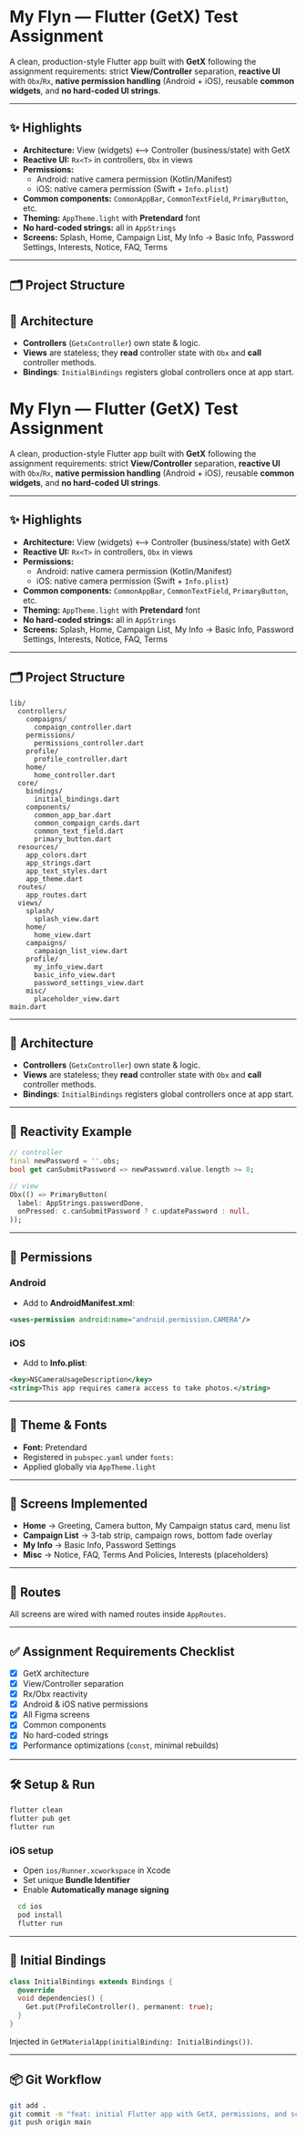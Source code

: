# My Flyn — Flutter (GetX) Test Assignment

A clean, production-style Flutter app built with **GetX** following the assignment requirements: strict **View/Controller** separation, **reactive UI** with `Obx`/`Rx`, **native permission handling** (Android + iOS), reusable **common widgets**, and **no hard-coded UI strings**.

---

## ✨ Highlights

- **Architecture:** View (widgets) ⟷ Controller (business/state) with GetX
- **Reactive UI:** `Rx<T>` in controllers, `Obx` in views
- **Permissions:**  
  - Android: native camera permission (Kotlin/Manifest)  
  - iOS: native camera permission (Swift + `Info.plist`)
- **Common components:** `CommonAppBar`, `CommonTextField`, `PrimaryButton`, etc.
- **Theming:** `AppTheme.light` with **Pretendard** font
- **No hard-coded strings:** all in `AppStrings`
- **Screens:** Splash, Home, Campaign List, My Info → Basic Info, Password Settings, Interests, Notice, FAQ, Terms

---

## 🗂️ Project Structure


## 🧱 Architecture

- **Controllers** (`GetxController`) own state & logic.  
- **Views** are stateless; they **read** controller state with `Obx` and **call** controller methods.  
- **Bindings**: `InitialBindings` registers global controllers once at app start.



# My Flyn — Flutter (GetX) Test Assignment

A clean, production-style Flutter app built with **GetX** following the assignment requirements: strict **View/Controller** separation, **reactive UI** with `Obx`/`Rx`, **native permission handling** (Android + iOS), reusable **common widgets**, and **no hard-coded UI strings**.

---

## ✨ Highlights

- **Architecture:** View (widgets) ⟷ Controller (business/state) with GetX
- **Reactive UI:** `Rx<T>` in controllers, `Obx` in views
- **Permissions:**  
  - Android: native camera permission (Kotlin/Manifest)  
  - iOS: native camera permission (Swift + `Info.plist`)
- **Common components:** `CommonAppBar`, `CommonTextField`, `PrimaryButton`, etc.
- **Theming:** `AppTheme.light` with **Pretendard** font
- **No hard-coded strings:** all in `AppStrings`
- **Screens:** Splash, Home, Campaign List, My Info → Basic Info, Password Settings, Interests, Notice, FAQ, Terms

---

## 🗂️ Project Structure

```
lib/
  controllers/
    compaigns/
      compaign_controller.dart
    permissions/
      permissions_controller.dart
    profile/
      profile_controller.dart
    home/
      home_controller.dart
  core/
    bindings/
      initial_bindings.dart
    components/
      common_app_bar.dart
      common_compaign_cards.dart
      common_text_field.dart
      primary_button.dart
  resources/
    app_colors.dart
    app_strings.dart
    app_text_styles.dart
    app_theme.dart
  routes/
    app_routes.dart
  views/
    splash/
      splash_view.dart
    home/
      home_view.dart
    campaigns/
      campaign_list_view.dart
    profile/
      my_info_view.dart
      basic_info_view.dart
      password_settings_view.dart
    misc/
      placeholder_view.dart
main.dart
```

---

## 🧱 Architecture

- **Controllers** (`GetxController`) own state & logic.  
- **Views** are stateless; they **read** controller state with `Obx` and **call** controller methods.  
- **Bindings**: `InitialBindings` registers global controllers once at app start.

---

## 🔁 Reactivity Example

```dart
// controller
final newPassword = ''.obs;
bool get canSubmitPassword => newPassword.value.length >= 8;

// view
Obx(() => PrimaryButton(
  label: AppStrings.passwordDone,
  onPressed: c.canSubmitPassword ? c.updatePassword : null,
));
```

---

## 🔐 Permissions

### Android
- Add to **AndroidManifest.xml**:
```xml
<uses-permission android:name="android.permission.CAMERA"/>
```

### iOS
- Add to **Info.plist**:
```xml
<key>NSCameraUsageDescription</key>
<string>This app requires camera access to take photos.</string>
```

---

## 🎨 Theme & Fonts

- **Font:** Pretendard  
- Registered in `pubspec.yaml` under `fonts:`  
- Applied globally via `AppTheme.light`

---

## 📱 Screens Implemented

- **Home** → Greeting, Camera button, My Campaign status card, menu list  
- **Campaign List** → 3-tab strip, campaign rows, bottom fade overlay  
- **My Info** → Basic Info, Password Settings  
- **Misc** → Notice, FAQ, Terms And Policies, Interests (placeholders)

---

## 🧭 Routes

All screens are wired with named routes inside `AppRoutes`.

---

## ✅ Assignment Requirements Checklist

- [x] GetX architecture  
- [x] View/Controller separation  
- [x] Rx/Obx reactivity  
- [x] Android & iOS native permissions  
- [x] All Figma screens  
- [x] Common components  
- [x] No hard-coded strings  
- [x] Performance optimizations (`const`, minimal rebuilds)

---

## 🛠️ Setup & Run

```bash
flutter clean
flutter pub get
flutter run
```

### iOS setup
- Open `ios/Runner.xcworkspace` in Xcode  
- Set unique **Bundle Identifier**  
- Enable **Automatically manage signing**
  
```bash
  cd ios
  pod install
  flutter run
```
  

---

## 🔌 Initial Bindings

```dart
class InitialBindings extends Bindings {
  @override
  void dependencies() {
    Get.put(ProfileController(), permanent: true);
  }
}
```

Injected in `GetMaterialApp(initialBinding: InitialBindings())`.

---

## 📦 Git Workflow

```bash
git add .
git commit -m "feat: initial Flutter app with GetX, permissions, and screens"
git push origin main
```





